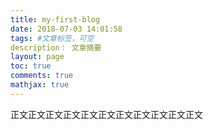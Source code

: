 ```yaml
---
title: my-first-blog
date: 2018-07-03 14:01:58
tags: #文章标签，可空
description： 文章摘要
layout: page
toc: true
comments: true
mathjax: true
---
```


正文正文正文正文正文正文正文正文正文正文正文
